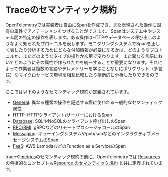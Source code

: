 <!-- # Trace Semantic Conventions -->

# Traceのセマンティック規約

<!-- In OpenTelemetry spans can be created freely and it’s up to the implementor to
annotate them with attributes specific to the represented operation. Spans
represent specific operations in and between systems. Some of these operations
represent calls that use well-known protocols like HTTP or database calls.
Depending on the protocol and the type of operation, additional information
is needed to represent and analyze a span correctly in monitoring systems. It is
also important to unify how this attribution is made in different languages.
This way, the operator will not need to learn specifics of a language and
telemetry collected from polyglot (multi-language) micro-service environments
can still be easily correlated and cross-analyzed. -->

OpenTelemetryでは実装者は自由にSpanを作成でき、また表現された操作に固有の属性でアノテーションをつけることができます。 Spanはシステム中やシステム間の特定の操作を表します。ある操作はHTTPやデータベース呼び出しのようなよく知られたプロトコルを表します。モニタリングシステムでSpanを正しく表したり分析するためにどんな付加情報が必要になるかは、どのようなプロトコルか、またどのようなタイプの操作か次第で変わります。また異なる言語においてどのようにその属性が作られたかを統一することが重要になります。それによって作業者は複数の言語やテレメトリーを学ぶことなしにポリグリット（多言語）なマイクロサービス環境を相互比較したり横断的に分析したりできるのです。

<!-- The following semantic conventions for spans are defined: -->

ここでは以下のようなセマンティック規約が定義されています。

<!-- * [General](span-general.md): General semantic attributes that may be used in describing different kinds of operations.
* [HTTP](http.md): Spans for HTTP client and server.
* [Database](database.md): Spans for SQL and NoSQL client calls.
* [RPC/RMI](rpc.md): Spans for remote procedure calls (e.g., gRPC).
* [Messaging](messaging.md): Spans for interaction with messaging systems (queues, publish/subscribe, etc.).
* [FaaS](faas.md): Spans for Function as a Service (e.g., AWS Lambda). -->

* [General](span-general.md): 異なる種類の操作を記述する際に使われる一般的なセマンティック属性
* [HTTP](http.md): HTTPクライアント/サーバーにおけるSpan
* [Database](database.md): SQLやNoSQLのクライアント呼び出しのSpan
* [RPC/RMI](rpc.md): gRPCなどのリモートプロシージャコールのSpan
* [Messaging](messaging.md): キューイングシステムやpub/subなどのインタラクティブメッセージシステムのSpan
* [FaaS](faas.md): AWS LambdaなどのFunction as a ServiceのSpan

<!-- Apart from semantic conventions for traces and [metrics](../../metrics/semantic_conventions/README.md),
OpenTelemetry also defines the concept of overarching [Resources](../../resource/sdk.md) with their own
[Resource Semantic Conventions](../../resource/semantic_conventions/README.md). -->

traceや[metrics](../../metrics/semantic_conventions/README.md)のセマンティック規約の他に、OpenTelemetryでは [Resources](../../resource/sdk.md) の包括的なコンセプトも[Resource のセマンティック規約](../../resource/semantic_conventions/README.md) と共に定義されています。
